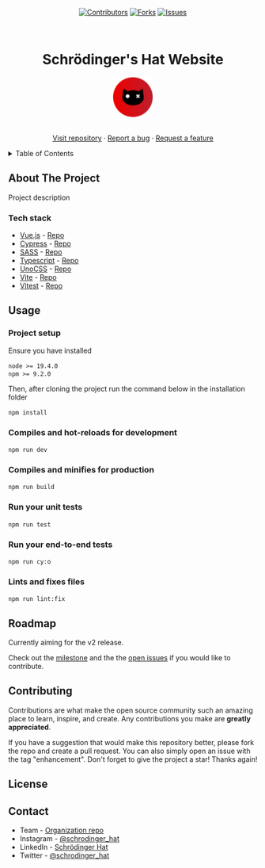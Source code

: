<div align='center'>

[![Contributors][contributors-shield]][contributors-url]
[![Forks][forks-shield]][forks-url]
[![Issues][issues-shield]][issues-url]

</div>

<!-- PROJECT LOGO -->
<br />
<div align="center">
  <h1>Schrödinger's Hat Website</h1>
  
  <a href="www.schrodinger-hat.it/">
    <img src="src/assets/sh-logo-small.png" alt="Logo" width="80" height="80">
  </a>

  <p align="center">
    <!-- <br />
    <a href="https://github.com/Schrodinger-Hat/schrodinger-hat-website/wiki"><strong>Explore the docs »</strong></a>
    <br /> -->
    <br /> 
    <a href="https://github.com/Schrodinger-Hat/schrodinger-hat-website">Visit repository</a>
    ·
    <a href="https://github.com/Schrodinger-Hat/schrodinger-hat-website/issues/new?assignees=&labels=&projects=&template=bug_report.md&title=%5BBUG%5D:">Report a bug</a>
    ·
    <a href="https://github.com/Schrodinger-Hat/schrodinger-hat-website/issues/new?assignees=&labels=&projects=&template=feature_request.md&title=%5BFEATURE%5D:">Request a feature</a>
  </p>
</div>

<!-- TABLE OF CONTENTS -->
<details>
  <summary>Table of Contents</summary>
  <ol>
    <li>
      <a href="#about-the-project">About The Project</a>
      <ul>
        <li><a href="#tech-stack">Built With</a></li>
      </ul>
    </li>
    <li><a href="#usage">Usage</a></li>
    <li><a href="#roadmap">Roadmap</a></li>
    <li><a href="#contributing">Contributing</a></li>
    <li><a href="#license">License</a></li>
    <li><a href="#contact">Contact</a></li>
  </ol>
</details>

<!-- ABOUT THE PROJECT -->

## About The Project

Project description

### Tech stack
- [Vue.js](https://vuejs.org/) - [Repo](https://github.com/vuejs/core)
- [Cypress](https://www.cypress.io/) - [Repo](https://github.com/cypress-io/cypress)
- [SASS](https://sass-lang.com/) - [Repo](https://github.com/sass/sass)
- [Typescript](https://www.typescriptlang.org/) - [Repo](https://github.com/microsoft/TypeScript)
- [UnoCSS](https://unocss.dev/) - [Repo](https://github.com/unocss/unocss)
- [Vite](https://vitejs.dev/) - [Repo](https://github.com/vitejs/vite)
- [Vitest](https://vitest.dev/) - [Repo](https://github.com/vitest-dev/vitest)


<!-- USAGE EXAMPLES -->

## Usage

### Project setup

Ensure you have installed 
```
node >= 19.4.0
npm >= 9.2.0
```

Then, after cloning the project run the command below in the installation folder

```
npm install
```

### Compiles and hot-reloads for development

```
npm run dev
```

### Compiles and minifies for production

```
npm run build
```

### Run your unit tests

```
npm run test
```

### Run your end-to-end tests

```
npm run cy:o
```

### Lints and fixes files

```
npm run lint:fix
```

<!-- ROADMAP -->

## Roadmap
Currently aiming for the v2 release.

Check out the [milestone](https://github.com/Schrodinger-Hat/schrodinger-hat-website/milestones) and the the [open issues](https://github.com/Schrodinger-Hat/schrodinger-hat-website/issues) if you would like to contribute.

<!-- CONTRIBUTING -->

## Contributing

Contributions are what make the open source community such an amazing place to learn, inspire, and create. Any contributions you make are **greatly appreciated**.


If you have a suggestion that would make this repository better, please fork the repo and create a pull request. You can also simply open an issue with the tag "enhancement".
Don't forget to give the project a star! Thanks again!

<!-- LICENSE -->

## License

<!-- CONTACT -->

## Contact

- Team - [Organization repo](https://github.com/Schrodinger-Hat)
- Instagram - [@schrodinger_hat](https://www.instagram.com/schrodinger_hat)
- LinkedIn - [Schrödinger Hat](https://www.linkedin.com/company/schrodinger-hat/mycompany/)
- Twitter - [@schrodinger_hat](https://twitter.com/schrodinger_hat)

<!-- MARKDOWN LINKS & IMAGES -->
<!-- https://www.markdownguide.org/basic-syntax/#reference-style-links -->

[contributors-shield]: https://img.shields.io/github/contributors/Schrodinger-Hat/schrodinger-hat-website.svg?style=for-the-badge
[contributors-url]: https://github.com/Schrodinger-Hat/schrodinger-hat-website/graphs/contributors
[forks-shield]: https://img.shields.io/github/forks/Schrodinger-Hat/schrodinger-hat-website.svg?style=for-the-badge
[forks-url]: https://github.com/Schrodinger-Hat/schrodinger-hat-website/network/members
[issues-shield]: https://img.shields.io/github/issues/Schrodinger-Hat/schrodinger-hat-website.svg?style=for-the-badge
[issues-url]: https://github.com/Schrodinger-Hat/schrodinger-hat-website/issues
